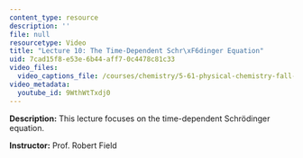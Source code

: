 ```yaml
---
content_type: resource
description: ''
file: null
resourcetype: Video
title: "Lecture 10: The Time-Dependent Schr\xF6dinger Equation"
uid: 7cad15f8-e53e-6b44-aff7-0c4478c81c33
video_files:
  video_captions_file: /courses/chemistry/5-61-physical-chemistry-fall-2017/lecture-videos/the-time-dependent-schroedinger-equation/9WthWtTxdj0.vtt
video_metadata:
  youtube_id: 9WthWtTxdj0
---
```


**Description:** This lecture focuses on the time-dependent Schrödinger equation.

**Instructor:** Prof. Robert Field